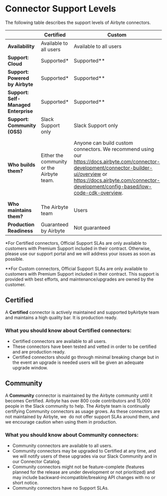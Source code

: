 # Connector Support Levels

The following table describes the support levels of Airbyte connectors.

|                                   | Certified                  | Custom                      | Community              |
| --------------------------------- | -------------------------- | -------------------------- | ---------------------- |
| **Availability**                      | Available to all users     | Available to all users     | Available to all users |
| **Support: Cloud**                    | Supported*                 | Supported**                | No Support |
| **Support: Powered by Airbyte**       | Supported*                 | Supported**                | No Support |
| **Support: Self-Managed Enterprise**  | Supported*                 | Supported**                | No Support |
| **Support: Community (OSS)**          | Slack Support only         | Slack Support only         | No Support |
| **Who builds them?**                  | Either the community or the Airbyte team. | Anyone can build custom connectors. We recommend using our https://docs.airbyte.com/connector-development/connector-builder-ui/overview or https://docs.airbyte.com/connector-development/config-based/low-code-cdk-overview. | Typically they are built by the community. The Airbyte team may upgrade them to Certified at any time. |
| **Who maintains them?** | The Airbyte team | Users | Users |
| **Production Readiness** | Guaranteed by Airbyte | Not guaranteed | Not guaranteed |

\*For Certified connectors, Official Support SLAs are only available to customers with Premium Support included in their contract. Otherwise, please use our support portal and we will address your issues as soon as possible.

\*\*For Custom connectors, Official Support SLAs are only available to customers with Premium Support included in their contract. This support is provided with best efforts, and maintenance/upgrades are owned by the customer.

## Certified

A **Certified** connector is actively maintained and supported byAirbyte team and maintains a high quality bar. It is production ready.

### What you should know about Certified connectors:

- Certified connectors are available to all users.
- These connectors have been tested and vetted in order to be certified and are production ready.
- Certified connectors should go through minimal breaking change but in the event an upgrade is needed users will be given an adequate upgrade window.

## Community

A **Community** connector is maintained by the Airbyte community until it becomes Certified. Airbyte has over 800 code contributors and 15,000 people in the Slack community to help. The Airbyte team is continually certifying Community connectors as usage grows. As these connectors are not maintained by Airbyte, we  do not offer support SLAs around them, and we encourage caution when using them in production.

### What you should know about Community connectors:

- Community connectors are available to all users.
- Community connectors may be upgraded to Certified at any time, and we will notify users of these upgrades via our Slack Community and in our Connector Catalog.
- Community connectors might not be feature-complete (features planned for the release are under development or not prioritized) and may include backward-incompatible/breaking API changes with no or short notice.
- Community connectors have no Support SLAs.
